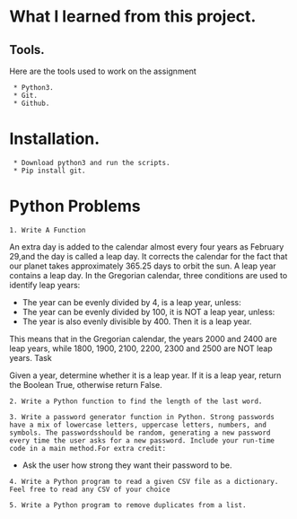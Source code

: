 # What I learned from this project.

## Tools.

Here are the tools used to work on the assignment

     * Python3.
     * Git.
     * Github.
     
# Installation.

     * Download python3 and run the scripts.
     * Pip install git.
     
# Python Problems
     
`1. Write A Function`

An extra day is added to the calendar almost every four years as February 29,and the day is called a leap day. It corrects the calendar for the fact that our planet takes approximately 365.25 days to orbit the sun. A leap year contains a leap day. In the Gregorian calendar, three conditions are used to identify leap years:

* The year can be evenly divided by 4, is a leap year, unless:
* The year can be evenly divided by 100, it is NOT a leap year, unless:
* The year is also evenly divisible by 400. Then it is a leap year.

This means that in the Gregorian calendar, the years 2000 and 2400 are leap years, while 1800, 1900, 2100, 2200, 2300 and 2500 are NOT leap years.
Task

Given a year, determine whether it is a leap year. If it is a leap year, return the Boolean True, otherwise return False.

`2. Write a Python function to find the length of the last word.`

`3. Write a password generator function in Python. Strong passwords have a mix of lowercase letters, uppercase letters, numbers, and symbols. The passwordsshould be random, generating a new password every time the user asks for a new password. Include your run-time code in a main method.For extra credit:`

* Ask the user how strong they want their password to be.

`4. Write a Python program to read a given CSV file as a dictionary. Feel free to read any CSV of your choice`

`5. Write a Python program to remove duplicates from a list.`
